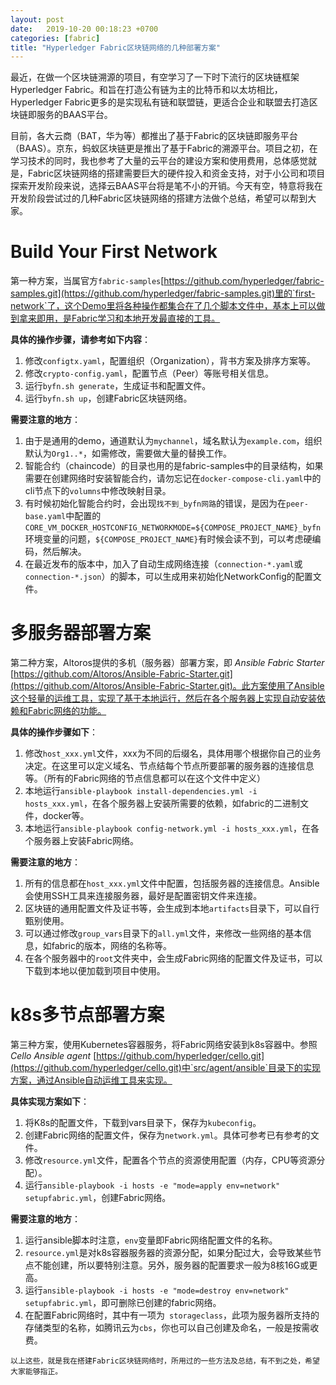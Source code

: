 ```yaml
---
layout: post
date:   2019-10-20 00:18:23 +0700
categories: [fabric]
title: "Hyperledger Fabric区块链网络的几种部署方案"
---
```

最近，在做一个区块链溯源的项目，有空学习了一下时下流行的区块链框架Hyperledger Fabric。和旨在打造公有链为主的比特币和以太坊相比，Hyperledger Fabric更多的是实现私有链和联盟链，更适合企业和联盟去打造区块链即服务的BAAS平台。

目前，各大云商（BAT，华为等）都推出了基于Fabric的区块链即服务平台（BAAS）。京东，蚂蚁区块链更是推出了基于Fabric的溯源平台。项目之初，在学习技术的同时，我也参考了大量的云平台的建设方案和使用费用，总体感觉就是，Fabric区块链网络的搭建需要巨大的硬件投入和资金支持，对于小公司和项目探索开发阶段来说，选择云BAAS平台将是笔不小的开销。今天有空，特意将我在开发阶段尝试过的几种Fabric区块链网络的搭建方法做个总结，希望可以帮到大家。

# Build Your First Network

第一种方案，当属官方`fabric-samples`[https://github.com/hyperledger/fabric-samples.git](https://github.com/hyperledger/fabric-samples.git)里的`first-network`了，这个Demo里将各种操作都集合在了几个脚本文件中，基本上可以做到拿来即用，是Fabric学习和本地开发最直接的工具。

**具体的操作步骤，请参考如下内容**：

1. 修改`configtx.yaml`，配置组织（Organization），背书方案及排序方案等。
2. 修改`crypto-config.yaml`，配置节点（Peer）等账号相关信息。
3. 运行`byfn.sh generate`，生成证书和配置文件。
4. 运行`byfn.sh up`，创建Fabric区块链网络。

**需要注意的地方**：

1. 由于是通用的demo，通道默认为`mychannel`，域名默认为`example.com`，组织默认为`Org1..*`，如需修改，需要做大量的替换工作。
2. 智能合约（chaincode）的目录也用的是fabric-samples中的目录结构，如果需要在创建网络时安装智能合约，请勿忘记在`docker-compose-cli.yaml`中的cli节点下的`volumns`中修改映射目录。
3. 有时候初始化智能合约时，会出现`找不到_byfn网路`的错误，是因为在`peer-base.yaml`中配置的`CORE_VM_DOCKER_HOSTCONFIG_NETWORKMODE=${COMPOSE_PROJECT_NAME}_byfn`环境变量的问题，`${COMPOSE_PROJECT_NAME}`有时候会读不到，可以考虑硬编码，然后解决。
4. 在最近发布的版本中，加入了自动生成网络连接（`connection-*.yaml`或`connection-*.json`）的脚本，可以生成用来初始化NetworkConfig的配置文件。

# 多服务器部署方案

第二种方案，Altoros提供的多机（服务器）部署方案，即 *Ansible Fabric Starter*
[https://github.com/Altoros/Ansible-Fabric-Starter.git](https://github.com/Altoros/Ansible-Fabric-Starter.git)。此方案使用了Ansible这个轻量的运维工具，实现了基于本地运行，然后在各个服务器上实现自动安装依赖和Fabric网络的功能。

**具体的操作步骤如下**：

1. 修改`host_xxx.yml`文件，xxx为不同的后缀名，具体用哪个根据你自己的业务决定。在这里可以定义域名、节点结每个节点所要部署的服务器的连接信息等。（所有的Fabric网络的节点信息都可以在这个文件中定义）
2. 本地运行`ansible-playbook install-dependencies.yml -i hosts_xxx.yml`，在各个服务器上安装所需要的依赖，如fabric的二进制文件，docker等。
3. 本地运行`ansible-playbook config-network.yml -i hosts_xxx.yml`，在各个服务器上安装Fabric网络。

**需要注意的地方**：

1. 所有的信息都在`host_xxx.yml`文件中配置，包括服务器的连接信息。Ansible会使用SSH工具来连接服务器，最好是配置密钥文件来连接。
2. 区块链的通用配置文件及证书等，会生成到本地`artifacts`目录下，可以自行甄别使用。
3. 可以通过修改`group_vars`目录下的`all.yml`文件，来修改一些网络的基本信息，如fabric的版本，网络的名称等。
4. 在各个服务器中的`root`文件夹中，会生成Fabric网络的配置文件及证书，可以下载到本地以便加载到项目中使用。

# k8s多节点部署方案

第三种方案，使用Kubernetes容器服务，将Fabric网络安装到k8s容器中。参照 *Cello Ansible agent* [https://github.com/hyperledger/cello.git](https://github.com/hyperledger/cello.git)中`src/agent/ansible`目录下的实现方案，通过Ansible自动运维工具来实现。

**具体实现方案如下**：

1. 将K8s的配置文件，下载到vars目录下，保存为`kubeconfig`。
2. 创建Fabric网络的配置文件，保存为`network.yml`。具体可参考已有参考的文件。
3. 修改`resource.yml`文件，配置各个节点的资源使用配置（内存，CPU等资源分配）。
4. 运行`ansible-playbook -i hosts -e "mode=apply env=network" setupfabric.yml`，创建Fabric网络。

**需要注意的地方**：

1. 运行ansible脚本时注意，`env`变量即Fabric网络配置文件的名称。
2. `resource.yml`是对k8s容器服务器的资源分配，如果分配过大，会导致某些节点不能创建，所以要特别注意。另外，服务器的配置要求一般为8核16G或更高。
3. 运行`ansible-playbook -i hosts -e "mode=destroy env=network" setupfabric.yml`，即可删除已创建的fabric网络。
4. 在配置Fabric网络时，其中有一项为` storageclass`，此项为服务器所支持的存储类型的名称，如腾讯云为`cbs`，你也可以自己创建及命名，一般是按需收费。

```
以上这些，就是我在搭建Fabric区块链网络时，所用过的一些方法及总结，有不到之处，希望大家能够指正。
```

